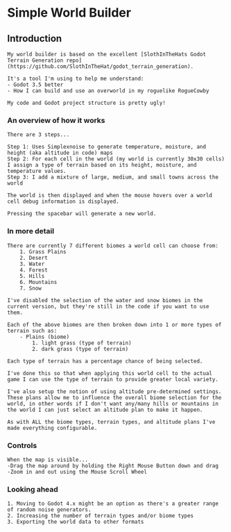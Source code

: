 # Simple World Builder

## Introduction
	My world builder is based on the excellent [SlothInTheHats Godot Terrain Generation repo](https://github.com/SlothInTheHat/godot_terrain_generation).

	It's a tool I'm using to help me understand:
	- Godot 3.5 better
	- How I can build and use an overworld in my roguelike RogueCowby

	My code and Godot project structure is pretty ugly!

### An overview of how it works
	There are 3 steps...

	Step 1: Uses Simplexnoise to generate temperature, moisture, and height (aka altitude in code) maps
	Step 2: For each cell in the world (my world is currently 30x30 cells) I assign a type of terrain based on its height, moisture, and temperature values.
	Step 3: I add a mixture of large, medium, and small towns across the world

	The world is then displayed and when the mouse hovers over a world cell debug information is displayed.

	Pressing the spacebar will generate a new world.

### In more detail
	There are currently 7 different biomes a world cell can choose from:
		1. Grass Plains
		2. Desert
		3. Water
		4. Forest
		5. Hills
		6. Mountains
		7. Snow

	I've disabled the selection of the water and snow biomes in the current version, but they're still in the code if you want to use them.

	Each of the above biomes are then broken down into 1 or more types of terrain such as:
		- Plains (biome)
			1. light grass (type of terrain)
			2. dark grass (type of terrain)
	
	Each type of terrain has a percentage chance of being selected.

	I've done this so that when applying this world cell to the actual game I can use the type of terrain to provide greater local variety.

	I've also setup the notion of using altitude pre-determined settings. These plans allow me to influence the overall biome selection for the world, in other words if I don't want any/many hills or mountains in the world I can just select an altitude plan to make it happen.

	As with ALL the biome types, terrain types, and altitude plans I've made everything configurable.

### Controls
	When the map is visible...
	-Drag the map around by holding the Right Mouse Button down and drag
	-Zoom in and out using the Mouse Scroll Wheel

### Looking ahead
	1. Moving to Godot 4.x might be an option as there's a greater range of random noise generators.
	2. Increasing the number of terrain types and/or biome types
	3. Exporting the world data to other formats






